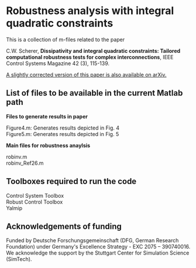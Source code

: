 # Robustness analysis with integral quadratic constraints

This is a collection of m-files related to the paper

C.W. Scherer, **Dissipativity and integral quadratic constraints: Tailored computational robustness tests for  complex interconnections**,
IEEE Control Systems Magazine 42 (3), 115-139.

[A slightly corrected version of this paper is also available on arXiv.](https://doi.org/10.48550/arXiv.2105.07401)

## List of files to be available in the current Matlab path

**Files to generate results in paper**

Figure4.m: Generates results depicted in Fig. 4\
Figure5.m: Generates results depicted in Fig. 5

**Main files for robustness anaylsis**

robinv.m\
robinv_Ref26.m

## Toolboxes required to run the code

Control System Toolbox\
Robust Control Toolbox\
Yalmip

## Acknowledgements of funding 

Funded by Deutsche Forschungsgemeinschaft (DFG, German Research Foundation) under Germany's Excellence Strategy - EXC 2075 – 390740016. We acknowledge the support by the Stuttgart Center for Simulation Science (SimTech).
